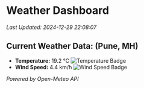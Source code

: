 
# Weather Dashboard

_Last Updated: 2024-12-29 22:08:07_

## Current Weather Data: (Pune, MH)
- **Temperature:** 19.2 °C ![Temperature Badge](https://img.shields.io/badge/Temperature-Low%20Temp-blue)
- **Wind Speed:** 4.4 km/h ![Wind Speed Badge](https://img.shields.io/badge/Wind%20Speed-Low%20Wind-blue)

*Powered by Open-Meteo API*
